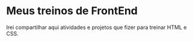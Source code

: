 # Meus treinos de FrontEnd
 Irei compartilhar aqui atividades e projetos que fizer para treinar HTML e CSS.
